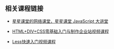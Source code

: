 ## 相关课程链接

- [星星课堂的网络课堂，星星课堂 JavaScript 大讲堂](https://edu.51cto.com/lecturer/11857712.html)

- [HTML+DIV+CSS零基础入门与制作企业站视频课程](https://edu.51cto.com/course/6849.html)

- [Less快速入门视频课程](https://edu.51cto.com/course/14762.html)
